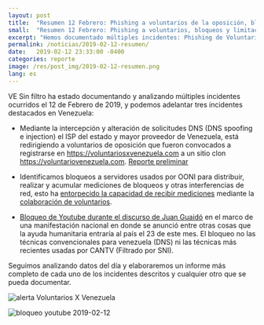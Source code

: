 ```yaml
---
layout: post
title:  "Resumen 12 Febrero: Phishing a voluntarios de la oposición, bloqueos y limitaciones a su estudio"
small:  "Resumen 12 Febrero: Phishing a voluntarios, bloqueos y limitaciones a su estudio"
excerpt: "Hemos documentado múltiples incidentes: Phishing de VoluntariosXVenezuela, bloqueo de algunos servidores de ooni y bloqueo de Youtube durante declaraciones de Juan Guaidó"
permalink: /noticias/2019-02-12-resumen/
date:   2019-02-12 23:33:00 -0400
categories: reporte
image: /res/post_img/2019-02-12-resumen.png
lang: es
---
```


VE Sin filtro ha estado documentando y analizando múltiples incidentes ocurridos el 12 de Febrero de 2019, y podemos adelantar tres incidentes destacados en Venezuela:

* Mediante la intercepción y alteración de solicitudes DNS (DNS spoofing e injection) el ISP del estado y mayor proveedor de Venezuela, está redirigiendo a voluntarios de oposición que fueron convocados a registrarse en https://voluntariosxvenezuela.com a un sitio clon https://voluntariovenezuela.com. [Reporte preliminar](http://vesinfiltro.com/noticias/alerta-phishing_voluntariado/)

* Identificamos bloqueos a servidores usados por OONI para distribuir, realizar y acumular mediciones de bloqueos y otras interferencias de red, esto ha [entorpecido la capacidad de recibir mediciones](https://twitter.com/vesinfiltro/status/1095406931349508096) mediante la [colaboración de voluntarios](https://twitter.com/vesinfiltro/status/1095386110639906818).

* [Bloqueo de Youtube durante el discurso de Juan Guaidó](https://twitter.com/vesinfiltro/status/1095397812475494402) en el marco de una manifestación nacional en donde se anunció entre otras cosas que la ayuda humanitaria entraría al país el 23 de este mes. El bloqueo no las técnicas convencionales para venezuela (DNS) ni las técnicas más recientes usadas por CANTV (Filtrado por SNI).

Seguimos analizando datos del día y elaboraremos un informe más completo de cada uno de los incidentes descritos y cualquier otro que se pueda documentar.

![alerta Voluntarios X Venezuela](/res/post_img/2019-02-12-alerta_share.png)


![bloqueo youtube 2019-02-12](/res/post_img/2019-01-12-Youtube_share.png)
